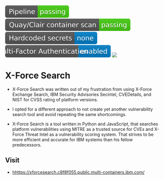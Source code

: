 [![](https://github.com/igormv28/xforcesearch/blob/main/status/on/pipeline-on.svg)](#) [![](https://github.com/igormv28/xforcesearch/blob/main/status/on/containerscan-on.svg)](#) [![](https://github.com/igormv28/xforcesearch/blob/main/status/on/env-on.svg)](#) [![](https://github.com/igormv28/xforcesearch/blob/main/status/on/mfa_enabled.svg)](#) [![](https://github.com/igormv28/xforcesearch/blob/main/status/python-3.svg)](#)

# X-Force Search
* X-Force Search was written out of my frustration from using X-Force Exchange Search, IBM Security Advisories Secintel, CVEDetails, and NIST for CVSS rating of platform versions.

* I opted for a different approach to not create yet another vulnerability search tool and avoid repeating the same shortcomings.

* X-Force Search is a tool written in Python and JavaScript, that searches platform vulnerabilities using MITRE as a trusted source for CVEs and X-Force Threat Intel as a vulnerability scoring system. That strives to be more efficient and accurate for IBM systems than his fellow predecessors.

## Visit
* [hhttps://xforcesearch.c8f8f055.public.multi-containers.ibm.com/](https://xforcesearch.c8f8f055.public.multi-containers.ibm.com/)
  
